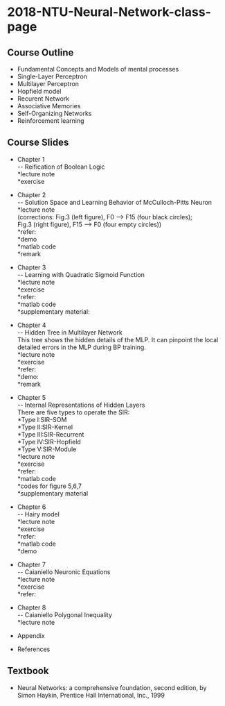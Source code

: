 # 2018-NTU-Neural-Network-class-page

## Course Outline

- Fundamental Concepts and Models of mental processes
- Single-Layer Perceptron
- Multilayer Perceptron
- Hopfield model
- Recurent Network
- Associative Memories
- Self-Organizing Networks
- Reinforcement learning

## Course Slides
- Chapter 1  
-- Reification of Boolean Logic  
*lecture note  
*exercise

- Chapter 2  
-- Solution Space and Learning Behavior of McCulloch-Pitts Neuron  
*lecture note  
(corrections: Fig.3 (left figure), F0 --> F15 (four black circles);  
Fig.3 (right figure), F15 --> F0 (four empty circles))  
*refer:  
*demo  
*matlab code  
*remark

- Chapter 3  
-- Learning with Quadratic Sigmoid Function   
*lecture note  
*exercise  
*refer:  
*matlab code  
*supplementary material:

- Chapter 4  
-- Hidden Tree in Multilayer Network  
This tree shows the hidden details of the MLP. It can pinpoint the local detailed errors in the MLP during BP training.  
*lecture note  
*exercise  
*refer:  
*demo:  
*remark

- Chapter 5  
-- Internal Representations of Hidden Layers  
There are five types to operate the SIR:  
*Type I:SIR-SOM  
*Type II:SIR-Kernel  
*Type III:SIR-Recurrent  
*Type IV:SIR-Hopfield  
*Type V:SIR-Module  
*lecture note  
*exercise  
*refer:  
*matlab code  
*codes for figure 5,6,7  
*supplementary material

- Chapter 6  
-- Hairy model  
*lecture note  
*exercise  
*refer:  
*matlab code  
*demo

- Chapter 7  
-- Caianiello Neuronic Equations  
*lecture note  
*exercise  
*refer:

- Chapter 8  
-- Caianiello Polygonal Inequality  
*lecture note  

- Appendix
- References

## Textbook

- Neural Networks: a comprehensive foundation, second edition, by Simon Haykin, Prentice Hall International, Inc., 1999